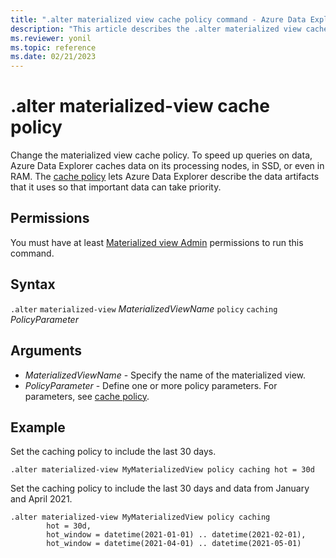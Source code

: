 ```yaml
---
title: ".alter materialized view cache policy command - Azure Data Explorer"
description: "This article describes the .alter materialized view cache policy command in Azure Data Explorer."
ms.reviewer: yonil
ms.topic: reference
ms.date: 02/21/2023
---
```

# .alter materialized-view cache policy

Change the materialized view cache policy. To speed up queries on data, Azure Data Explorer caches data on its processing nodes, in SSD, or even in RAM. The [cache policy](cachepolicy.md) lets Azure Data Explorer describe the data artifacts that it uses so that important data can take priority.

## Permissions

You must have at least [Materialized view Admin](access-control/role-based-access-control.md) permissions to run this command.

## Syntax

`.alter` `materialized-view` *MaterializedViewName* `policy` `caching` *PolicyParameter*

## Arguments

- *MaterializedViewName* - Specify the name of the materialized view.
- *PolicyParameter* - Define one or more policy parameters. For parameters, see [cache policy](cachepolicy.md). 

## Example

Set the caching policy to include the last 30 days.

```kusto
.alter materialized-view MyMaterializedView policy caching hot = 30d
```

Set the caching policy to include the last 30 days and data from January and April 2021.

```kusto
.alter materialized-view MyMaterializedView policy caching 
        hot = 30d,
        hot_window = datetime(2021-01-01) .. datetime(2021-02-01),
        hot_window = datetime(2021-04-01) .. datetime(2021-05-01)
```
